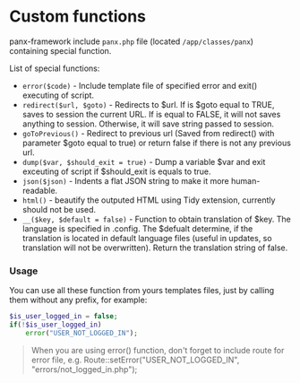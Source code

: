 # Custom functions

panx-framework include `panx.php` file (located `/app/classes/panx`) containing special function.

List of special functions:

* `error($code)` - Include template file of specified error and exit() executing of script.
* `redirect($url, $goto)` - Redirects to $url. If is $goto equal to TRUE, saves to session the current URL. If is equal to FALSE, it will not saves anything to session. Otherwise, it will save string passed to session.
* `goToPrevious()` - Redirect to previous url (Saved from redirect() with parameter $goto equal to true) or return false if there is not any previous url.
* `dump($var, $should_exit = true)` - Dump a variable $var and exit exceuting of script if $should_exit is equals to true.
* `json($json)` - Indents a flat JSON string to make it more human-readable.
* `html()` - beautify the outputed HTML using Tidy extension, currently should not be used.
* `__($key, $default = false)` - Function to obtain translation of $key. The language is specified in .config. The $defualt determine, if the translation is located in default language files (useful in updates, so translation will not be overwritten). Return the translation string of false.

### Usage

You can use all these function from yours templates files, just by calling them without any prefix, for example:

```php
$is_user_logged_in = false;
if(!$is_user_logged_in)
	error("USER_NOT_LOGGED_IN");
```

> When you are using error() function, don't forget to include route for error file, e.g. Route::setError("USER_NOT_LOGGED_IN", "errors/not_logged_in.php");